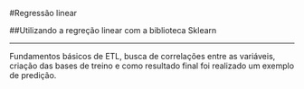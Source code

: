 #Regressão linear

##Utilizando a regreção linear com a biblioteca Sklearn

---

Fundamentos básicos de ETL, busca de correlações entre as variáveis, criação das bases de treino e como resultado final foi realizado um exemplo de predição.
